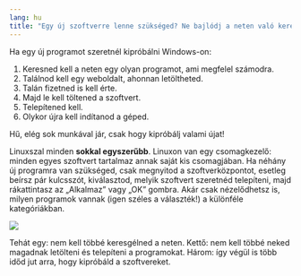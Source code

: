 ```yaml
---
lang: hu
title: "Egy új szoftverre lenne szükséged? Ne bajlódj a neten való keresgéléssel, a Linux megteszi helyetted!"
---
```


Ha egy új programot szeretnél kipróbálni Windows-on:

<ol>
<li>Keresned kell a neten egy olyan programot, ami megfelel számodra.</li>
<li>Találnod kell egy weboldalt, ahonnan letöltheted.</li>
<li>Talán fizetned is kell érte.</li>
<li>Majd le kell töltened a szoftvert.</li>
<li>Telepítened kell.</li>
<li>Olykor újra kell indítanod a géped.</li>
</ol>

Hű, elég sok munkával jár, csak hogy kipróbálj valami újat!

Linuxszal minden <b>sokkal egyszerűbb</b>. Linuxon van egy csomagkezelő: minden egyes szoftvert tartalmaz annak saját kis csomagjában. Ha néhány új programra van szükséged, csak megnyitod a szoftverközpontot, esetleg beírsz pár kulcsszót, kiválasztod, melyik szoftvert szeretnéd telepíteni, majd rákattintasz az „Alkalmaz” vagy „OK” gombra. Akár csak nézelődhetsz is, milyen programok vannak (igen széles a választék!) a különféle kategóriákban.

<img src="Images/synaptic.png" />

Tehát egy: nem kell többé keresgélned a neten. Kettő: nem kell többé neked magadnak letölteni és telepíteni a programokat. Három: így végül is több időd jut arra, hogy kipróbáld a szoftvereket.




